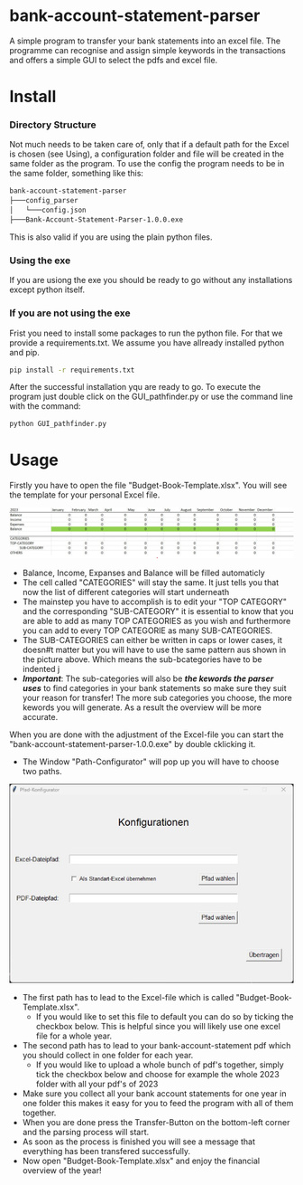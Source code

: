 # bank-account-statement-parser
A simple program to transfer your bank statements into an excel file. The programme can recognise and assign simple keywords in the transactions and offers a simple GUI to select the pdfs and excel file. 


# Install
### Directory Structure
Not much needs to be taken care of, only that if a default path for the Excel is chosen (see Using), a configuration folder and file will be created in the same folder as the program. To use the config the program needs to be in the same folder, something like this:
```bash
bank-account-statement-parser
├───config_parser
│   └───config.json
├───Bank-Account-Statement-Parser-1.0.0.exe
```
This is also valid if you are using the plain python files.

### Using the exe
If you are usiong the exe you should be ready to go without any installations except python itself.

### If you are not using the exe
Frist you need to install some packages to run the python file. For that we provide a requirements.txt. We assume you have allready installed python and pip.
```bash
pip install -r requirements.txt
```
After the successful installation yqu are ready to go. To execute the program just double click on the GUI_pathfinder.py or use the command line with the command:
```bash
python GUI_pathfinder.py
```


# Usage
Firstly you have to open the file "Budget-Book-Template.xlsx". You will see the template for your personal Excel file.

![](images/excel.jpg)

- Balance, Income, Expanses and Balance will be filled automaticly
- The cell called "CATEGORIES" will stay the same. It just tells you that now the list of different categories will start underneath
- The mainstep you have to accomplish is to edit your "TOP CATEGORY" and the corresponding "SUB-CATEGORY" it is essential to know that you are able to add as many TOP CATEGORIES as you wish and furthermore you can add to every TOP CATEGORIE as many SUB-CATEGORIES.
- The SUB-CATEGORIES can either be written in caps or lower cases, it doesn#t matter but you will have to use the same pattern aus shown in the picture above. Which means the sub-bcategories have to be indented j
- ***Important***: The sub-categories will also be ***the kewords the parser uses*** to find categories in your bank statements so make sure they suit your reason for transfer! The more sub categories you choose, the more kewords you will generate. As a result the overview will be more accurate.

When you are done with the adjustment of the Excel-file you can start the "bank-account-statement-parser-1.0.0.exe" by double cklicking it.
- The Window "Path-Configurator" will pop up you will have to choose two paths.

![](images/simple_gui.jpg)

- The first path has to lead to the Excel-file which is called "Budget-Book-Template.xlsx".
    - If you would like to set this file to default you can do so by ticking the checkbox below. This is helpful since you will likely use one excel file for a whole year.
- The second path has to lead to your bank-account-statement pdf which you should collect in one folder for each year.
    - If you would like to upload a whole bunch of pdf's together, simply tick the checkbox below and choose for example the whole 2023 folder with all your pdf's of 2023
- Make sure you collect all your bank account statements for one year in one folder this makes it easy for you to feed the program with all of them together.
- When you are done press the Transfer-Button on the bottom-left corner and the parsing process will start.
- As soon as the process is finished you will see a message that everything has been transfered successfully.
- Now open "Budget-Book-Template.xlsx" and enjoy the financial overview of the year!

